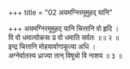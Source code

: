 +++
title = "02 अयमग्निरमूमुहद् यानि"

+++
अयमग्निरमूमुहद् यानि चित्तानि वो हृदि ।  
वि वो धमात्योकसः प्र वो धमाति सर्वतः ॥॥ २ ॥  
इन्द्र चित्तानि मोहयार्वागाकूत्या अधि ।  
अग्नेर्वातस्य ध्राज्या तान् विषूचो वि नाशय ॥ ३ ॥